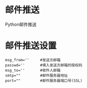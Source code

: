 # 邮件推送
Python邮件推送
# 邮件推送设置
```
msg_from=''     #发送方邮箱
passwd=''       #填入发送方邮箱的授权码
msg_to=''       #收件人邮箱
smtp=""         #邮件服务器地址
port=""         #邮件服务器端口号(SSL)
```
